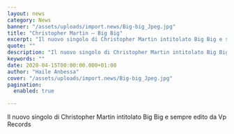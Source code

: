 ```yaml
---
layout: news
category: News
banner: "/assets/uploads/import.news/Big-big_Jpeg.jpg"
title: "Christopher Martin – Big Big"
excerpt: "Il nuovo singolo di Christopher Martin intitolato Big Big e sempre edito da Vp Records"
quote: ""
description: "Il nuovo singolo di Christopher Martin intitolato Big Big e sempre edito da Vp Records"
keywords: ""
date: 2020-04-15T00:00:00.000+01:00
author: "Haile Anbessa"
cover: "/assets/uploads/import.news/Big-big_Jpeg.jpg"
pagination:
  enabled: true

---
```


Il nuovo singolo di Christopher Martin intitolato Big Big e sempre edito da Vp Records